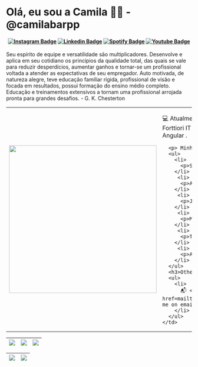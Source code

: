 # Olá, eu sou a Camila 👩‍💻 - @camilabarpp

<h4 align="center">

[![Instagram Badge](https://img.shields.io/badge/-instagram-red?style=for-the-badge&logo=instagram&logoColor=white&link=https://github.com/camilabarpp)](https://www.instagram.com/camilabarpp/)
[![Linkedin Badge](https://img.shields.io/badge/-Linkedin-blue?style=for-the-badge&logo=Linkedin&logoColor=white&link=https://github.com/camilabarpp)](https://www.linkedin.com/in/camilabarpp/)
[![Spotify Badge](https://img.shields.io/badge/-Spotify-3bb34b?style=for-the-badge&logo=Spotify&logoColor=161f16&link=https://github.com/camilabarpp)](https://open.spotify.com/user/21o2si6ombl5lygoggs5m6bsy)
[![Youtube Badge](https://img.shields.io/badge/YouTube-FF0000?style=for-the-badge&logo=youtube&logoColor=white)](https://www.youtube.com/channel/UCzmXzz_VR0Li8-YOvWN_t3g)

</h4>

Seu espírito de equipe e versatilidade são multiplicadores. Desenvolve e aplica em seu
cotidiano os princípios da qualidade total, das quais se vale para reduzir desperdícios, aumentar
ganhos e tornar-se um profissional voltada a atender as expectativas de seu empregador.
Auto motivada, de natureza alegre, teve educação familiar rígida, profissional de visão e focada
em resultados, possui formação do ensino médio completo. Educação e treinamentos extensivos
a tornam uma profissional arrojada pronta para grandes desafios. - G. K. Chesterton

<table border="0" cellspacing="0" cellpadding="0">
  <tr>
    <td style="border: 0";>
      <img width="400" src="https://thumbs.dreamstime.com/b/blonde-woman-avatar-isolated-faceless-female-cartoon-character-portrait-flat-blonde-woman-avatar-isolated-faceless-female-cartoon-122544369.jpg" />
    </td>
    <td style="border: 0";>
      <p>
        💻 Atualmente eu estou estagiando na Forttiori IT com Desenvolvimento JAVA | Angular <a/>.
      </p>
      
      <p> Minhas competências </p>
      <ul>
        <li>
          <p>Spring Boot</p>
        </li>
         <li>
          <p>API REST</p>
        </li>
         <li>
          <p>Junit</p>
        </li>
         <li>
          <p>Mongo DB</p>
        </li>
         <li>
          <p>Typescript</p>
        </li>
         <li>
          <p>Angular 14 Framework</p>
        </li>
      </ul>
      <h3>Other places you can find me</h3>
      <ul>
        <li>
          📬 <a href=mailto:milabarpp5@gmail.com>Contact-me on email</a>
        </li>
      </ul>
    </td>
  </tr>
</table>

| ![](http://github-profile-summary-cards.vercel.app/api/cards/stats?username=camilabarpp&theme=nord_dark) | ![](http://github-profile-summary-cards.vercel.app/api/cards/repos-per-language?username=camilabarpp&hide=Html&theme=nord_dark) | ![](http://github-profile-summary-cards.vercel.app/api/cards/most-commit-language?username=camilabarpp&theme=nord_dark) |
| :-: | :-: | :-: |

| ![](http://github-profile-summary-cards.vercel.app/api/cards/profile-details?username=camilabarpp&theme=nord_dark) | ![](https://github-readme-streak-stats.herokuapp.com/?user=camilabarpp&hide_border=true&date_format=M%20j%5B%2C%20Y%5D&background=2D3742&stroke=2D3742&ring=6bbbca&fire=6bbbca&currStreakNum=fff&sideNums=6bbbca&currStreakLabel=6bbbca&sideLabels=fff&dates=fff) |
| :-: | :-: |
